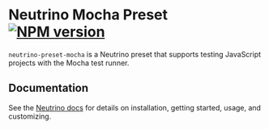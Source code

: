 # Neutrino Mocha Preset [![NPM version][npm-image]][npm-url]

`neutrino-preset-mocha` is a Neutrino preset that supports testing JavaScript projects with the Mocha test runner.

## Documentation

See the [Neutrino docs](https://neutrino.js.org/presets/neutrino-preset-mocha/)
for details on installation, getting started, usage, and customizing.

[npm-image]: https://badge.fury.io/js/neutrino-preset-mocha.svg
[npm-url]: https://npmjs.org/package/neutrino-preset-mocha
